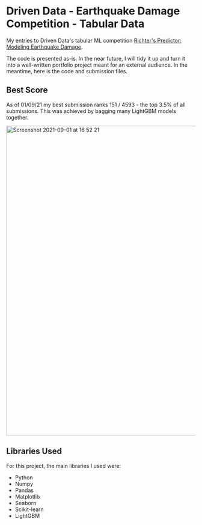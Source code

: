 # Driven Data - Earthquake Damage Competition - Tabular Data
My entries to Driven Data's tabular ML competition [Richter's Predictor: Modeling Earthquake Damage](https://www.drivendata.org/competitions/57/nepal-earthquake/).

The code is presented as-is. In the near future, I will tidy it up and turn it into a well-written portfolio project meant for an external audience. In the meantime, here is the code and submission files.

## Best Score

As of 01/09/21 my best submission ranks 151 / 4593 - the top 3.5% of all submissions. This was achieved by bagging many LightGBM models together.

<img width="825" alt="Screenshot 2021-09-01 at 16 52 21" src="https://user-images.githubusercontent.com/51246969/131694136-db008dd5-4999-45ef-ab8e-369995f73ab2.png">

## Libraries Used

For this project, the main libraries I used were:
* Python
* Numpy
* Pandas
* Matplotlib
* Seaborn
* Scikit-learn
* LightGBM
